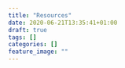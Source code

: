 ```yaml
---
title: "Resources"
date: 2020-06-21T13:35:41+01:00
draft: true
tags: []
categories: []
feature_image: ""
---
```


